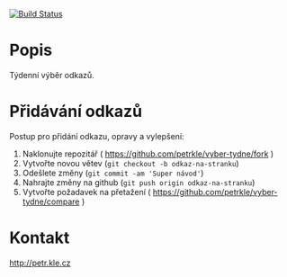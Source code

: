 [![Build Status](https://travis-ci.org/petrkle/vyber-tydne.svg?branch=master)](https://travis-ci.org/petrkle/vyber-tydne)

Popis
=====

Týdenní výběr odkazů.


Přidávání odkazů
================

Postup pro přidání odkazu, opravy a vylepšení:

1. Naklonujte repozitář ( https://github.com/petrkle/vyber-tydne/fork )
2. Vytvořte novou větev (`git checkout -b odkaz-na-stranku`)
3. Odešlete změny (`git commit -am 'Super návod'`)
4. Nahrajte změny na github (`git push origin odkaz-na-stranku`)
5. Vytvořte požadavek na přetažení ( https://github.com/petrkle/vyber-tydne/compare )


Kontakt
=======
http://petr.kle.cz
